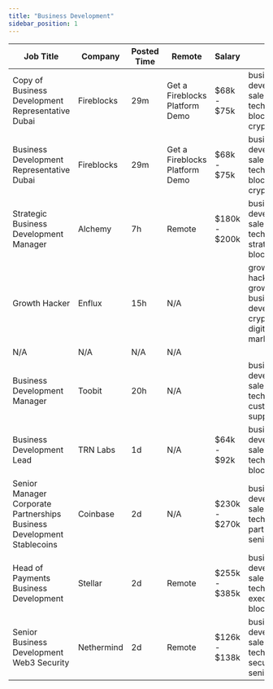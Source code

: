 ```yaml
---
title: "Business Development"
sidebar_position: 1
---
```


| Job Title | Company | Posted Time | Remote | Salary | Tags | Apply Link |
|-----------|---------|-------------|--------|--------|------|------------|
| Copy of Business Development Representative Dubai | Fireblocks | 29m | Get a Fireblocks Platform Demo | $68k - $75k | business development, sales, non tech, blockchain, crypto | [Apply](https://web3.career/copy-of-business-development-representative-dubai-fireblocks/98989) |
| Business Development Representative Dubai | Fireblocks | 29m | Get a Fireblocks Platform Demo | $68k - $75k | business development, sales, non tech, blockchain, crypto | [Apply](https://web3.career/business-development-representative-dubai-fireblocks/98988) |
| Strategic Business Development Manager | Alchemy | 7h | Remote | $180k - $200k | business development, sales, non tech, strategy, blockchain | [Apply](https://web3.career/strategic-business-development-manager-alchemy/98942) |
| Growth Hacker | Enflux | 15h | N/A |  | growth hacker, growth, business development, crypto, digital marketing | [Apply](https://web3.career/growth-hacker-enflux/98928) |
| N/A | N/A | N/A | N/A |  |  | [Apply](https://web3.career/metana) |
| Business Development Manager | Toobit | 20h | N/A |  | business development, sales, non tech, crypto, customer support | [Apply](https://web3.career/business-development-manager-toobit/98919) |
| Business Development Lead | TRN Labs | 1d | N/A | $64k - $92k | business development, sales, non tech, lead, blockchain | [Apply](https://web3.career/business-development-lead-trn-labs/96177) |
| Senior Manager Corporate Partnerships Business Development Stablecoins | Coinbase | 2d | N/A | $230k - $270k | business development, sales, non tech, partnership, senior | [Apply](https://web3.career/senior-manager-corporate-partnerships-business-development-stablecoins-coinbase/98859) |
| Head of Payments Business Development | Stellar | 2d | Remote | $255k - $385k | business development, sales, non tech, executive, blockchain | [Apply](https://web3.career/head-of-payments-business-development-stellar/97571) |
| Senior Business Development Web3 Security | Nethermind | 2d | Remote | $126k - $138k | business development, sales, non tech, security, senior | [Apply](https://web3.career/senior-business-development-web3-security-nethermind/95798) |
